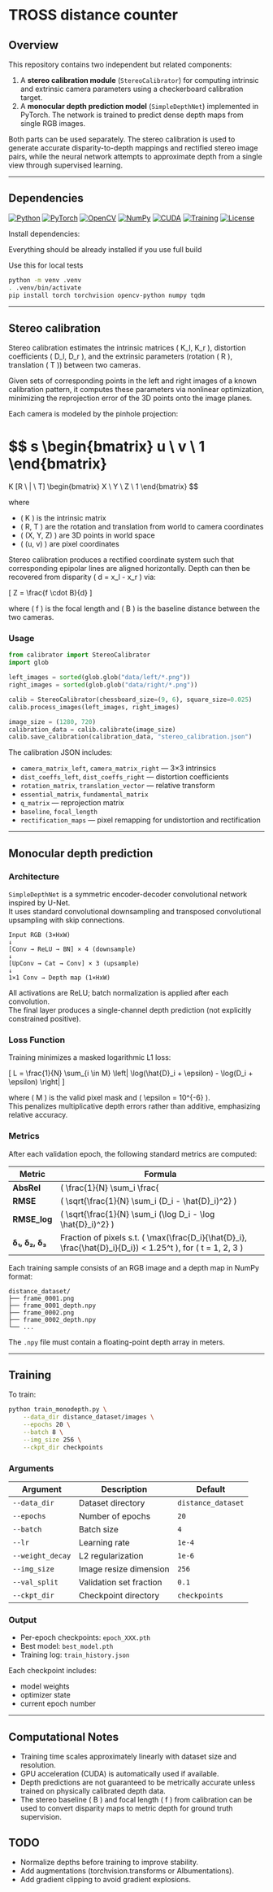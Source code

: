# TROSS distance counter

## Overview

This repository contains two independent but related components:

1. A **stereo calibration module** (`StereoCalibrator`) for computing intrinsic and extrinsic camera parameters using a checkerboard calibration target.
2. A **monocular depth prediction model** (`SimpleDepthNet`) implemented in PyTorch. The network is trained to predict dense depth maps from single RGB images.

Both parts can be used separately. The stereo calibration is used to generate accurate disparity-to-depth mappings and rectified stereo image pairs, while the neural network attempts to approximate depth from a single view through supervised learning.

---

## Dependencies

[![Python](https://img.shields.io/badge/Python-3.11-blue?logo=python)](https://www.python.org/)
[![PyTorch](https://img.shields.io/badge/PyTorch-2.3-red?logo=pytorch)](https://pytorch.org/)
[![OpenCV](https://img.shields.io/badge/OpenCV-4.10-green?logo=opencv)](https://opencv.org/)
[![NumPy](https://img.shields.io/badge/NumPy-1.26-lightgrey?logo=numpy)](https://numpy.org/)
[![CUDA](https://img.shields.io/badge/CUDA-12.4-black?logo=nvidia)](https://developer.nvidia.com/cuda-zone)
[![Training](https://img.shields.io/badge/Deep_Learning-Exhausting-orange?logo=ai)](#)
[![License](https://img.shields.io/badge/License-MIT-grey)](./LICENSE)


Install dependencies:

Everything should be already installed if you use full build

Use this for local tests
```bash
python -m venv .venv
. .venv/bin/activate
pip install torch torchvision opencv-python numpy tqdm
```

---

## Stereo calibration

Stereo calibration estimates the intrinsic matrices \( K_l, K_r \), distortion coefficients \( D_l, D_r \), and the extrinsic parameters (rotation \( R \), translation \( T \)) between two cameras.

Given sets of corresponding points in the left and right images of a known calibration pattern, it computes these parameters via nonlinear optimization, minimizing the reprojection error of the 3D points onto the image planes.


Each camera is modeled by the pinhole projection:

$$
s
\begin{bmatrix}
u \\ v \\ 1
\end{bmatrix}
=
K [R \ | \ T]
\begin{bmatrix}
X \\ Y \\ Z \\ 1
\end{bmatrix}
$$

where  
- \( K \) is the intrinsic matrix  
- \( R, T \) are the rotation and translation from world to camera coordinates  
- \( (X, Y, Z) \) are 3D points in world space  
- \( (u, v) \) are pixel coordinates  

Stereo calibration produces a rectified coordinate system such that corresponding epipolar lines are aligned horizontally. Depth can then be recovered from disparity \( d = x_l - x_r \) via:

\[
Z = \frac{f \cdot B}{d}
\]

where \( f \) is the focal length and \( B \) is the baseline distance between the two cameras.

### Usage

```python
from calibrator import StereoCalibrator
import glob

left_images = sorted(glob.glob("data/left/*.png"))
right_images = sorted(glob.glob("data/right/*.png"))

calib = StereoCalibrator(chessboard_size=(9, 6), square_size=0.025)
calib.process_images(left_images, right_images)

image_size = (1280, 720)
calibration_data = calib.calibrate(image_size)
calib.save_calibration(calibration_data, "stereo_calibration.json")
```


The calibration JSON includes:

- `camera_matrix_left`, `camera_matrix_right` — 3×3 intrinsics  
- `dist_coeffs_left`, `dist_coeffs_right` — distortion coefficients  
- `rotation_matrix`, `translation_vector` — relative transform  
- `essential_matrix`, `fundamental_matrix`  
- `q_matrix` — reprojection matrix  
- `baseline`, `focal_length`  
- `rectification_maps` — pixel remapping for undistortion and rectification  

---

## Monocular depth prediction 

### Architecture

`SimpleDepthNet` is a symmetric encoder-decoder convolutional network inspired by U-Net.  
It uses standard convolutional downsampling and transposed convolutional upsampling with skip connections.

```
Input RGB (3×HxW)
↓
[Conv → ReLU → BN] × 4 (downsample)
↓
[UpConv → Cat → Conv] × 3 (upsample)
↓
1×1 Conv → Depth map (1×HxW)
```

All activations are ReLU; batch normalization is applied after each convolution.  
The final layer produces a single-channel depth prediction (not explicitly constrained positive).

### Loss Function

Training minimizes a masked logarithmic L1 loss:

\[
L = \frac{1}{N} \sum_{i \in M} \left| \log(\hat{D}_i + \epsilon) - \log(D_i + \epsilon) \right|
\]

where \( M \) is the valid pixel mask and \( \epsilon = 10^{-6} \).  
This penalizes multiplicative depth errors rather than additive, emphasizing relative accuracy.

### Metrics

After each validation epoch, the following standard metrics are computed:

| Metric | Formula |
|---------|----------|
| **AbsRel** | \( \frac{1}{N} \sum_i \frac{|D_i - \hat{D}_i|}{D_i} \) |
| **RMSE** | \( \sqrt{\frac{1}{N} \sum_i (D_i - \hat{D}_i)^2} \) |
| **RMSE_log** | \( \sqrt{\frac{1}{N} \sum_i (\log D_i - \log \hat{D}_i)^2} \) |
| **δ₁, δ₂, δ₃** | Fraction of pixels s.t. \( \max(\frac{D_i}{\hat{D}_i}, \frac{\hat{D}_i}{D_i}) < 1.25^t \), for \( t = 1, 2, 3 \) |



Each training sample consists of an RGB image and a depth map in NumPy format:

```
distance_dataset/
├── frame_0001.png
├── frame_0001_depth.npy
├── frame_0002.png
├── frame_0002_depth.npy
└── ...
```

The `.npy` file must contain a floating-point depth array in meters.

---

## Training

To train:

```bash
python train_monodepth.py \
    --data_dir distance_dataset/images \
    --epochs 20 \
    --batch 8 \
    --img_size 256 \
    --ckpt_dir checkpoints
```

### Arguments

| Argument | Description | Default |
|-----------|-------------|----------|
| `--data_dir` | Dataset directory | `distance_dataset` |
| `--epochs` | Number of epochs | `20` |
| `--batch` | Batch size | `4` |
| `--lr` | Learning rate | `1e-4` |
| `--weight_decay` | L2 regularization | `1e-6` |
| `--img_size` | Image resize dimension | `256` |
| `--val_split` | Validation set fraction | `0.1` |
| `--ckpt_dir` | Checkpoint directory | `checkpoints` |

### Output

- Per-epoch checkpoints: `epoch_XXX.pth`  
- Best model: `best_model.pth`  
- Training log: `train_history.json`

Each checkpoint includes:
- model weights
- optimizer state
- current epoch number

---

## Computational Notes

- Training time scales approximately linearly with dataset size and resolution.  
- GPU acceleration (CUDA) is automatically used if available.  
- Depth predictions are not guaranteed to be metrically accurate unless trained on physically calibrated depth data.  
- The stereo baseline \( B \) and focal length \( f \) from calibration can be used to convert disparity maps to metric depth for ground truth supervision.


## TODO
 - Normalize depths before training to improve stability.
 - Add augmentations (torchvision.transforms or Albumentations).
 - Add gradient clipping to avoid gradient explosions.
